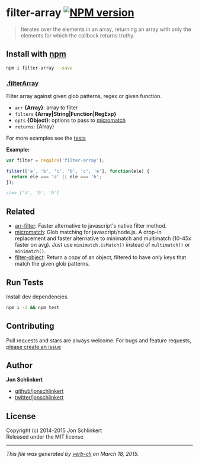 # filter-array [![NPM version](https://badge.fury.io/js/filter-array.svg)](http://badge.fury.io/js/filter-array)

> Iterates over the elements in an array, returning an array with only the elements for which the callback returns truthy.

## Install with [npm](npmjs.org)

```bash
npm i filter-array --save
```

### [.filterArray](./index.js#L39)

Filter array against given glob patterns, regex or given function.

* `arr` **{Array}**: array to filter    
* `filters` **{Array|String|Function|RegExp}**    
* `opts` **{Object}**: options to pass to [micromatch]    
* `returns`: {Array}  

For more examples see the [tests](./test.js)

**Example:**
```js
var filter = require('filter-array');

filter(['a', 'b', 'c', 'b', 'c', 'e'], function(ele) {
  return ele === 'a' || ele === 'b';
});

//=> ['a', 'b', 'b']
```


## Related
* [arr-filter](https://github.com/jonschlinkert/arr-filter): Faster alternative to javascript's native filter method.
* [micromatch](https://github.com/jonschlinkert/micromatch): Glob matching for javascript/node.js. A drop-in replacement and faster alternative to minimatch and multimatch (10-45x faster on avg). Just use `minimatch.isMatch()` instead of `multimatch()` or `minimatch()`.
* [filter-object](https://github.com/jonschlinkert/filter-object): Return a copy of an object, filtered to have only keys that match the given glob patterns.

## Run Tests
Install dev dependencies.

```bash
npm i -d && npm test
```


## Contributing
Pull requests and stars are always welcome. For bugs and feature requests, [please create an issue](https://github.com/jonschlinkert/filter-array/issues)


## Author

**Jon Schlinkert**
 
+ [github/jonschlinkert](https://github.com/jonschlinkert)
+ [twitter/jonschlinkert](http://twitter.com/jonschlinkert) 

## License
Copyright (c) 2014-2015 Jon Schlinkert  
Released under the MIT license

***

_This file was generated by [verb-cli](https://github.com/assemble/verb-cli) on March 18, 2015._

[micromatch]: https://github.com/jonschlinkert/micromatch
